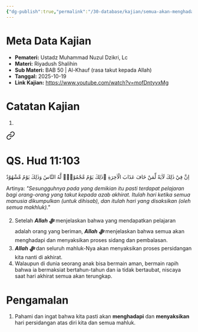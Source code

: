 ```yaml
---
{"dg-publish":true,"permalink":"/30-database/kajian/semua-akan-menghadapi-and-menyaksikan/","tags":["kajian"]}
---
```





# Meta Data Kajian 
<div><ul class="dataview list-view-ul"><li><span><strong>Pemateri:</strong> Ustadz Muhammad Nuzul Dzikri, Lc</span></li><li><span><strong>Materi:</strong> Riyadush Shalihin</span></li><li><span><strong>Sub Materi:</strong> BAB 50 | Al-Khauf (rasa takut kepada Allah)</span></li><li><span><strong>Tanggal:</strong> 2025-10-19</span></li><li><span><strong>Link Kajian:</strong> <a rel="noopener nofollow" class="external-link" href="https://www.youtube.com/watch?v=mofDntyvxMg" target="_blank">https://www.youtube.com/watch?v=mofDntyvxMg</a></span></li></ul></div>

# Catatan Kajian
1. 
<div class="transclusion internal-embed is-loaded"><a class="markdown-embed-link" href="/30-database/al-quran/all-surah/#qs-hud-11-103" aria-label="Open link"><svg xmlns="http://www.w3.org/2000/svg" width="24" height="24" viewBox="0 0 24 24" fill="none" stroke="currentColor" stroke-width="2" stroke-linecap="round" stroke-linejoin="round" class="svg-icon lucide-link"><path d="M10 13a5 5 0 0 0 7.54.54l3-3a5 5 0 0 0-7.07-7.07l-1.72 1.71"></path><path d="M14 11a5 5 0 0 0-7.54-.54l-3 3a5 5 0 0 0 7.07 7.07l1.71-1.71"></path></svg></a><div class="markdown-embed">



# QS. Hud 11:103
اِنَّ فِيْ ذٰلِكَ لَاٰيَةً لِّمَنْ خَافَ عَذَابَ الْاٰخِرَةِ ۗذٰلِكَ يَوْمٌ مَّجْمُوْعٌۙ لَّهُ النَّاسُ وَذٰلِكَ يَوْمٌ مَّشْهُوْدٌ

Artinya: *"Sesungguhnya pada yang demikian itu pasti terdapat pelajaran bagi orang-orang yang takut kepada azab akhirat. Itulah hari ketika semua manusia dikumpulkan (untuk dihisab), dan itulah hari yang disaksikan (oleh semua makhluk)."*



</div></div>

2. Setelah ***Allah ﷻ*** menjelaskan bahwa yang mendapatkan pelajaran adalah orang yang beriman, ***Allah ﷻ*** menjelaskan bahwa semua akan menghadapi dan menyaksikan proses sidang dan pembalasan.
3. ***Allah ﷻ*** dan seluruh mahluk-Nya akan menyaksikan proses persidangan kita nanti di akhirat.
4. Walaupun di dunia seorang anak bisa bermain aman, bermain rapih bahwa ia bermaksiat bertahun-tahun dan ia tidak bertaubat, niscaya saat hari akhirat semua akan terungkap.

# Pengamalan
1. Pahami dan ingat bahwa kita pasti akan **menghadapi** dan **menyaksikan** hari persidangan atas diri kita dan semua mahluk.
 
 